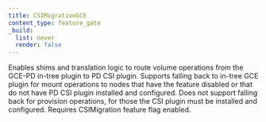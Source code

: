 ```yaml
---
title: CSIMigrationGCE
content_type: feature_gate
_build:
  list: never
  render: false
---
```

Enables shims and translation logic to route volume
operations from the GCE-PD in-tree plugin to PD CSI plugin. Supports falling
back to in-tree GCE plugin for mount operations to nodes that have the
feature disabled or that do not have PD CSI plugin installed and configured.
Does not support falling back for provision operations, for those the CSI
plugin must be installed and configured. Requires CSIMigration feature flag
enabled.
